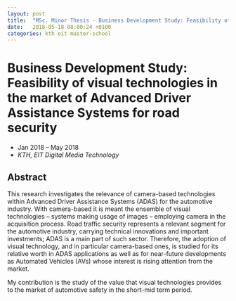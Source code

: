 ```yaml
---
layout: post
title:  "MSc. Minor Thesis - Business Development Study: Feasibility of visual technologies in the market of Advanced Driver Assistance Systems for road security"
date:   2018-05-18 08:00:24 +0100
categories: kth eit master-school
---
```

# Business Development Study: Feasibility of visual technologies in the market of Advanced Driver Assistance Systems for road security
* Jan 2018 – May 2018
* _KTH, EIT Digital Media Technology_ 

## Abstract
This research investigates the relevance of camera-based technologies within Advanced Driver Assistance Systems (ADAS) for the automotive industry. With camera-based it is meant the ensemble of visual technologies – systems making usage of images – employing camera in the acquisition process.
Road traffic security represents a relevant segment for the automotive industry, carrying technical innovations and important investments; ADAS is a main part of such sector. Therefore, the adoption of visual technology, and in particular camera-based ones, is studied for its relative worth in ADAS applications as well as for near-future developments as Automated Vehicles (AVs) whose interest is rising attention from the market.

My contribution is the study of the value that visual technologies provides to the market of automotive safety in the short-mid term period.

